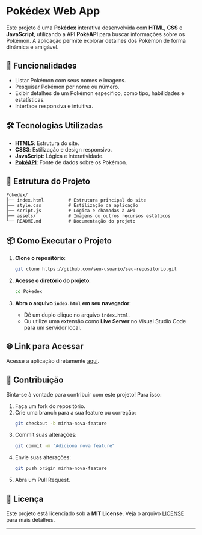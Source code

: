 
# Pokédex Web App


Este projeto é uma **Pokédex** interativa desenvolvida com **HTML**, **CSS** e **JavaScript**, utilizando a API **PokéAPI** para buscar informações sobre os Pokémon. A aplicação permite explorar detalhes dos Pokémon de forma dinâmica e amigável.

## 🚀 Funcionalidades

- Listar Pokémon com seus nomes e imagens.
- Pesquisar Pokémon por nome ou número.
- Exibir detalhes de um Pokémon específico, como tipo, habilidades e estatísticas.
- Interface responsiva e intuitiva.

## 🛠️ Tecnologias Utilizadas

- **HTML5**: Estrutura do site.
- **CSS3**: Estilização e design responsivo.
- **JavaScript**: Lógica e interatividade.
- **[PokéAPI](https://pokeapi.co/)**: Fonte de dados sobre os Pokémon.

## 📂 Estrutura do Projeto

```
Pokedex/
├── index.html         # Estrutura principal do site
├── style.css          # Estilização da aplicação
├── script.js          # Lógica e chamadas à API
├── assets/            # Imagens ou outros recursos estáticos
└── README.md          # Documentação do projeto
```

## 📦 Como Executar o Projeto

1. **Clone o repositório**:
   ```bash
   git clone https://github.com/seu-usuario/seu-repositorio.git
   ```

2. **Acesse o diretório do projeto**:
   ```bash
   cd Pokedex
   ```

3. **Abra o arquivo `index.html` em seu navegador**:
   - Dê um duplo clique no arquivo `index.html`.
   - Ou utilize uma extensão como **Live Server** no Visual Studio Code para um servidor local.

## 🌐 Link para Acessar

Acesse a aplicação diretamente [aqui](https://lla3004.github.io/Pokedex/).

## 🤝 Contribuição

Sinta-se à vontade para contribuir com este projeto! Para isso:

1. Faça um fork do repositório.
2. Crie uma branch para a sua feature ou correção:
   ```bash
   git checkout -b minha-nova-feature
   ```
3. Commit suas alterações:
   ```bash
   git commit -m "Adiciona nova feature"
   ```
4. Envie suas alterações:
   ```bash
   git push origin minha-nova-feature
   ```
5. Abra um Pull Request.

## 📜 Licença

Este projeto está licenciado sob a **MIT License**. Veja o arquivo [LICENSE](LICENSE) para mais detalhes.

---
